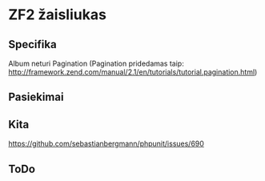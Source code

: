 ZF2 žaisliukas
=============

Specifika
---------
Album neturi Pagination
(Pagination pridedamas taip: http://framework.zend.com/manual/2.1/en/tutorials/tutorial.pagination.html)


Pasiekimai
----------


Kita
----
https://github.com/sebastianbergmann/phpunit/issues/690

ToDo
-------

